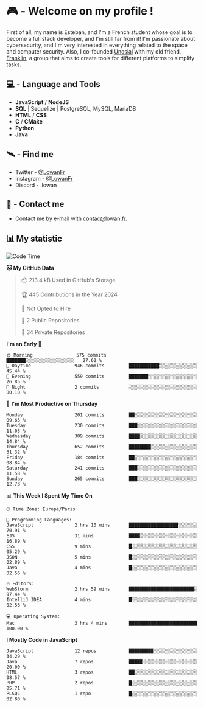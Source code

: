 # 🎮 - Welcome on my profile !
First of all, my name is Esteban, and I'm a French student whose goal is to become a full stack developer, and I'm still far from it!
I'm passionate about cybersecurity, and I'm very interested in everything related to the space and computer security.
Also, I co-founded [Unosial](https://github.com/Unosial) with my old friend, [Franklin](https://github.com/AbaFranklin/), a group that aims to create tools for different platforms to simplify tasks. 



## 💻 - Language and Tools
- **JavaScript** / **NodeJS**
- **SQL** | Sequelize | PostgreSQL, MySQL, MariaDB
- **HTML** / **CSS**
- **C** / **CMake**
- **Python**
- **Java**

## 🛰️ - Find me

 - Twitter - [@LowanFr](https://twitter.com/LowanFr/)
 - Instagram - [@LowanFr](https://instagram.com/LowanFr)
 - Discord -  .lowan
 
## 📡 - Contact me
 - Contact me by e-mail with [contac@lowan.fr](mailto:contact@lowan.fr).

## 📊 My statistic
<!--START_SECTION:waka-->
![Code Time](http://img.shields.io/badge/Code%20Time-996%20hrs%2031%20mins-blue)

**🐱 My GitHub Data** 

> 📦 213.4 kB Used in GitHub's Storage 
 > 
> 🏆 445 Contributions in the Year 2024
 > 
> 🚫 Not Opted to Hire
 > 
> 📜 2 Public Repositories 
 > 
> 🔑 34 Private Repositories 
 > 
**I'm an Early 🐤** 

```text
🌞 Morning                575 commits         ███████░░░░░░░░░░░░░░░░░░   27.62 % 
🌆 Daytime                946 commits         ███████████░░░░░░░░░░░░░░   45.44 % 
🌃 Evening                559 commits         ███████░░░░░░░░░░░░░░░░░░   26.85 % 
🌙 Night                  2 commits           ░░░░░░░░░░░░░░░░░░░░░░░░░   00.10 % 
```
📅 **I'm Most Productive on Thursday** 

```text
Monday                   201 commits         ██░░░░░░░░░░░░░░░░░░░░░░░   09.65 % 
Tuesday                  230 commits         ███░░░░░░░░░░░░░░░░░░░░░░   11.05 % 
Wednesday                309 commits         ████░░░░░░░░░░░░░░░░░░░░░   14.84 % 
Thursday                 652 commits         ████████░░░░░░░░░░░░░░░░░   31.32 % 
Friday                   184 commits         ██░░░░░░░░░░░░░░░░░░░░░░░   08.84 % 
Saturday                 241 commits         ███░░░░░░░░░░░░░░░░░░░░░░   11.58 % 
Sunday                   265 commits         ███░░░░░░░░░░░░░░░░░░░░░░   12.73 % 
```


📊 **This Week I Spent My Time On** 

```text
🕑︎ Time Zone: Europe/Paris

💬 Programming Languages: 
JavaScript               2 hrs 10 mins       ██████████████████░░░░░░░   70.91 % 
EJS                      31 mins             ████░░░░░░░░░░░░░░░░░░░░░   16.89 % 
CSS                      9 mins              █░░░░░░░░░░░░░░░░░░░░░░░░   05.29 % 
JSON                     5 mins              █░░░░░░░░░░░░░░░░░░░░░░░░   02.89 % 
Java                     4 mins              █░░░░░░░░░░░░░░░░░░░░░░░░   02.56 % 

🔥 Editors: 
WebStorm                 2 hrs 59 mins       ████████████████████████░   97.44 % 
IntelliJ IDEA            4 mins              █░░░░░░░░░░░░░░░░░░░░░░░░   02.56 % 

💻 Operating System: 
Mac                      3 hrs 4 mins        █████████████████████████   100.00 % 
```

**I Mostly Code in JavaScript** 

```text
JavaScript               12 repos            █████████░░░░░░░░░░░░░░░░   34.29 % 
Java                     7 repos             █████░░░░░░░░░░░░░░░░░░░░   20.00 % 
HTML                     3 repos             ██░░░░░░░░░░░░░░░░░░░░░░░   08.57 % 
PHP                      2 repos             █░░░░░░░░░░░░░░░░░░░░░░░░   05.71 % 
PLSQL                    1 repo              █░░░░░░░░░░░░░░░░░░░░░░░░   02.86 % 
```




<!--END_SECTION:waka-->
